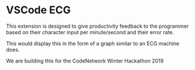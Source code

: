 # VSCode ECG

This extension is designed to give productivity feedback to the programmer based on their character input per minute/second and their error rate.

This would display this in the form of a graph similar to an ECG machine does.

We are building this for the CodeNetwork Winter Hackathon 2019